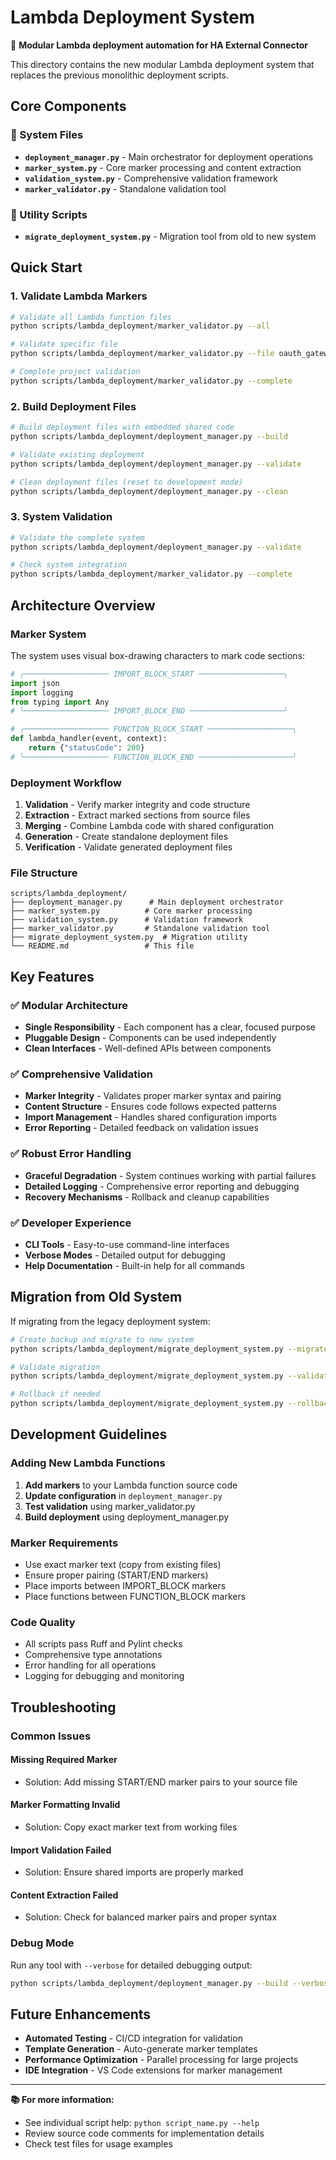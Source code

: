 # Lambda Deployment System

🚀 **Modular Lambda deployment automation for HA External Connector**

This directory contains the new modular Lambda deployment system that replaces the previous monolithic deployment scripts.

## Core Components

### 📁 System Files

- **`deployment_manager.py`** - Main orchestrator for deployment operations
- **`marker_system.py`** - Core marker processing and content extraction
- **`validation_system.py`** - Comprehensive validation framework
- **`marker_validator.py`** - Standalone validation tool

### 🔧 Utility Scripts

- **`migrate_deployment_system.py`** - Migration tool from old to new system

## Quick Start

### 1. Validate Lambda Markers

```bash
# Validate all Lambda function files
python scripts/lambda_deployment/marker_validator.py --all

# Validate specific file
python scripts/lambda_deployment/marker_validator.py --file oauth_gateway.py

# Complete project validation
python scripts/lambda_deployment/marker_validator.py --complete
```

### 2. Build Deployment Files

```bash
# Build deployment files with embedded shared code
python scripts/lambda_deployment/deployment_manager.py --build

# Validate existing deployment
python scripts/lambda_deployment/deployment_manager.py --validate

# Clean deployment files (reset to development mode)
python scripts/lambda_deployment/deployment_manager.py --clean
```

### 3. System Validation

```bash
# Validate the complete system
python scripts/lambda_deployment/deployment_manager.py --validate

# Check system integration
python scripts/lambda_deployment/marker_validator.py --complete
```

## Architecture Overview

### Marker System

The system uses visual box-drawing characters to mark code sections:

```python
# ╭─────────────────── IMPORT_BLOCK_START ───────────────────╮
import json
import logging
from typing import Any
# ╰─────────────────── IMPORT_BLOCK_END ─────────────────────╯

# ╭─────────────────── FUNCTION_BLOCK_START ───────────────────╮
def lambda_handler(event, context):
    return {"statusCode": 200}
# ╰─────────────────── FUNCTION_BLOCK_END ─────────────────────╯
```

### Deployment Workflow

1. **Validation** - Verify marker integrity and code structure
2. **Extraction** - Extract marked sections from source files
3. **Merging** - Combine Lambda code with shared configuration
4. **Generation** - Create standalone deployment files
5. **Verification** - Validate generated deployment files

### File Structure

```text
scripts/lambda_deployment/
├── deployment_manager.py      # Main deployment orchestrator
├── marker_system.py          # Core marker processing
├── validation_system.py      # Validation framework
├── marker_validator.py       # Standalone validation tool
├── migrate_deployment_system.py  # Migration utility
└── README.md                 # This file
```

## Key Features

### ✅ Modular Architecture

- **Single Responsibility** - Each component has a clear, focused purpose
- **Pluggable Design** - Components can be used independently
- **Clean Interfaces** - Well-defined APIs between components

### ✅ Comprehensive Validation

- **Marker Integrity** - Validates proper marker syntax and pairing
- **Content Structure** - Ensures code follows expected patterns
- **Import Management** - Handles shared configuration imports
- **Error Reporting** - Detailed feedback on validation issues

### ✅ Robust Error Handling

- **Graceful Degradation** - System continues working with partial failures
- **Detailed Logging** - Comprehensive error reporting and debugging
- **Recovery Mechanisms** - Rollback and cleanup capabilities

### ✅ Developer Experience

- **CLI Tools** - Easy-to-use command-line interfaces
- **Verbose Modes** - Detailed output for debugging
- **Help Documentation** - Built-in help for all commands

## Migration from Old System

If migrating from the legacy deployment system:

```bash
# Create backup and migrate to new system
python scripts/lambda_deployment/migrate_deployment_system.py --migrate

# Validate migration
python scripts/lambda_deployment/migrate_deployment_system.py --validate

# Rollback if needed
python scripts/lambda_deployment/migrate_deployment_system.py --rollback
```

## Development Guidelines

### Adding New Lambda Functions

1. **Add markers** to your Lambda function source code
2. **Update configuration** in `deployment_manager.py`
3. **Test validation** using marker_validator.py
4. **Build deployment** using deployment_manager.py

### Marker Requirements

- Use exact marker text (copy from existing files)
- Ensure proper pairing (START/END markers)
- Place imports between IMPORT_BLOCK markers
- Place functions between FUNCTION_BLOCK markers

### Code Quality

- All scripts pass Ruff and Pylint checks
- Comprehensive type annotations
- Error handling for all operations
- Logging for debugging and monitoring

## Troubleshooting

### Common Issues

#### Missing Required Marker

- Solution: Add missing START/END marker pairs to your source file

#### Marker Formatting Invalid

- Solution: Copy exact marker text from working files

#### Import Validation Failed

- Solution: Ensure shared imports are properly marked

#### Content Extraction Failed

- Solution: Check for balanced marker pairs and proper syntax

### Debug Mode

Run any tool with `--verbose` for detailed debugging output:

```bash
python scripts/lambda_deployment/deployment_manager.py --build --verbose
```

## Future Enhancements

- **Automated Testing** - CI/CD integration for validation
- **Template Generation** - Auto-generate marker templates
- **Performance Optimization** - Parallel processing for large projects
- **IDE Integration** - VS Code extensions for marker management

---

**📚 For more information:**

- See individual script help: `python script_name.py --help`
- Review source code comments for implementation details
- Check test files for usage examples
